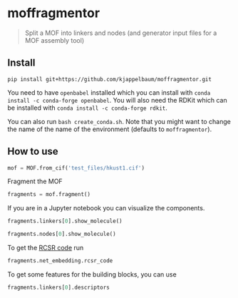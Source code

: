 # moffragmentor

> Split a MOF into linkers and nodes (and generator input files for a MOF assembly tool)



## Install

`pip install git+https://github.com/kjappelbaum/moffragmentor.git`

You need to have `openbabel` installed which you can install with `conda install -c conda-forge openbabel`. You will also need the RDKit which can be installed with `conda install -c conda-forge rdkit`.

You can also run `bash create_conda.sh`. Note that you might want to change the name of the name of the environment (defaults to `moffragmentor`).

## How to use

```python
mof = MOF.from_cif('test_files/hkust1.cif')
```

Fragment the MOF

```python
fragments = mof.fragment()
```

If you are in a Jupyter notebook you can visualize the components.

```python
fragments.linkers[0].show_molecule()
```

```python
fragments.nodes[0].show_molecule()
```

To get the [RCSR code](http://rcsr.anu.edu.au/nets) run


```python
fragments.net_embedding.rcsr_code
```

To get some features for the building blocks, you can use

```python
fragments.linkers[0].descriptors
```
